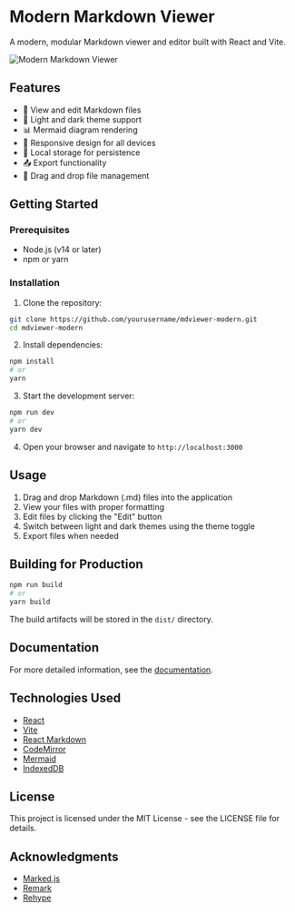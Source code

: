 # Modern Markdown Viewer

A modern, modular Markdown viewer and editor built with React and Vite.

![Modern Markdown Viewer](https://via.placeholder.com/800x400?text=Modern+Markdown+Viewer)

## Features

- 📝 View and edit Markdown files
- 🎨 Light and dark theme support
- 📊 Mermaid diagram rendering
- 📱 Responsive design for all devices
- 💾 Local storage for persistence
- 📤 Export functionality
- 🔄 Drag and drop file management

## Getting Started

### Prerequisites

- Node.js (v14 or later)
- npm or yarn

### Installation

1. Clone the repository:
```bash
git clone https://github.com/yourusername/mdviewer-modern.git
cd mdviewer-modern
```

2. Install dependencies:
```bash
npm install
# or
yarn
```

3. Start the development server:
```bash
npm run dev
# or
yarn dev
```

4. Open your browser and navigate to `http://localhost:3000`

## Usage

1. Drag and drop Markdown (.md) files into the application
2. View your files with proper formatting
3. Edit files by clicking the "Edit" button
4. Switch between light and dark themes using the theme toggle
5. Export files when needed

## Building for Production

```bash
npm run build
# or
yarn build
```

The build artifacts will be stored in the `dist/` directory.

## Documentation

For more detailed information, see the [documentation](docs/README.md).

## Technologies Used

- [React](https://reactjs.org/)
- [Vite](https://vitejs.dev/)
- [React Markdown](https://github.com/remarkjs/react-markdown)
- [CodeMirror](https://codemirror.net/)
- [Mermaid](https://mermaid-js.github.io/mermaid/)
- [IndexedDB](https://developer.mozilla.org/en-US/docs/Web/API/IndexedDB_API)

## License

This project is licensed under the MIT License - see the LICENSE file for details.

## Acknowledgments

- [Marked.js](https://marked.js.org/)
- [Remark](https://github.com/remarkjs/remark)
- [Rehype](https://github.com/rehypejs/rehype)
